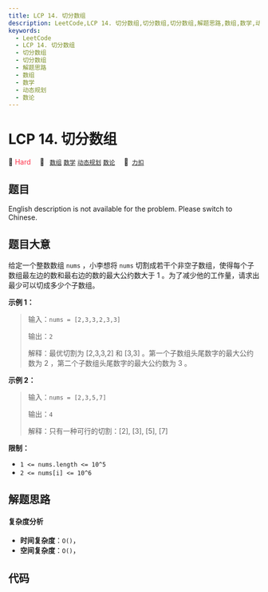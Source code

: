 ```yaml
---
title: LCP 14. 切分数组
description: LeetCode,LCP 14. 切分数组,切分数组,切分数组,解题思路,数组,数学,动态规划,数论
keywords:
  - LeetCode
  - LCP 14. 切分数组
  - 切分数组
  - 切分数组
  - 解题思路
  - 数组
  - 数学
  - 动态规划
  - 数论
---
```


# LCP 14. 切分数组

🔴 <font color=#ff334b>Hard</font>&emsp; 🔖&ensp; [`数组`](/tag/array.md) [`数学`](/tag/math.md) [`动态规划`](/tag/dynamic-programming.md) [`数论`](/tag/number-theory.md)&emsp; 🔗&ensp;[`力扣`](https://leetcode.cn/problems/qie-fen-shu-zu)

## 题目

English description is not available for the problem. Please switch to
Chinese.


## 题目大意

给定一个整数数组 `nums` ，小李想将 `nums` 切割成若干个非空子数组，使得每个子数组最左边的数和最右边的数的最大公约数大于 1
。为了减少他的工作量，请求出最少可以切成多少个子数组。

**示例 1：**

> 输入：`nums = [2,3,3,2,3,3]`
>
> 输出：`2`
>
> 解释：最优切割为 [2,3,3,2] 和 [3,3] 。第一个子数组头尾数字的最大公约数为 2 ，第二个子数组头尾数字的最大公约数为 3 。

**示例 2：**

> 输入：`nums = [2,3,5,7]`
>
> 输出：`4`
>
> 解释：只有一种可行的切割：[2], [3], [5], [7]

**限制：**

  * `1 <= nums.length <= 10^5`
  * `2 <= nums[i] <= 10^6`


## 解题思路

#### 复杂度分析

- **时间复杂度**：`O()`，
- **空间复杂度**：`O()`，

## 代码

```javascript

```